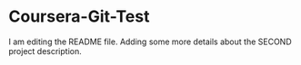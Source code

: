 # Coursera-Git-Test
I am editing the README file. Adding some more details about the SECOND  project description.
